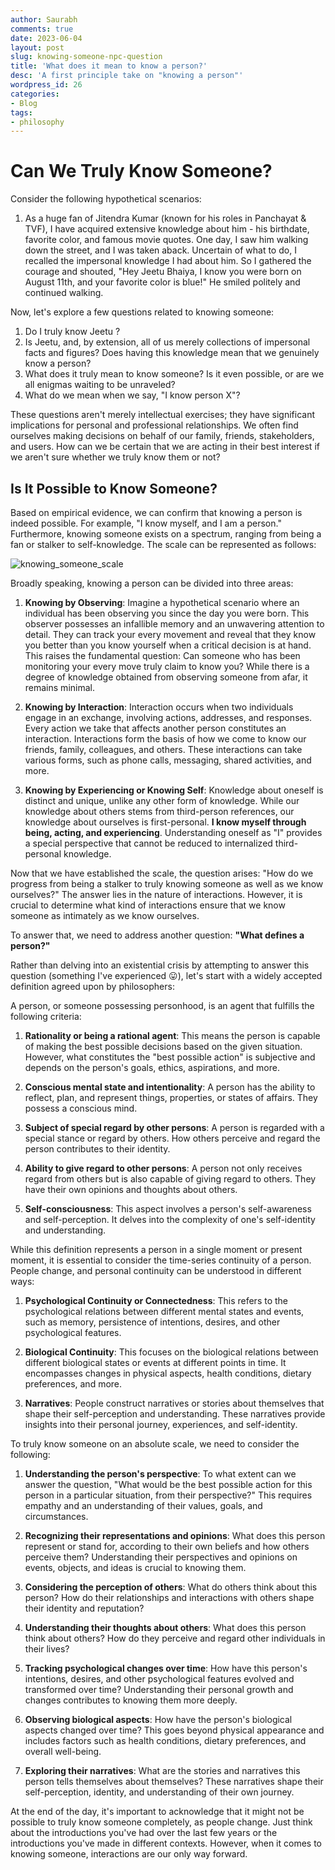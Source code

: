 ```yaml
---
author: Saurabh
comments: true
date: 2023-06-04
layout: post
slug: knowing-someone-npc-question
title: 'What does it mean to know a person?'
desc: 'A first principle take on "knowing a person"'
wordpress_id: 26
categories:
- Blog
tags:
- philosophy
---
```

# Can We Truly Know Someone?

Consider the following hypothetical scenarios:

1. As a huge fan of Jitendra Kumar (known for his roles in Panchayat & TVF), I have acquired extensive knowledge about him - his birthdate, favorite color, and famous movie quotes. One day, I saw him walking down the street, and I was taken aback. Uncertain of what to do, I recalled the impersonal knowledge I had about him. So I gathered the courage and shouted, "Hey Jeetu Bhaiya, I know you were born on August 11th, and your favorite color is blue!" He smiled politely and continued walking.

Now, let's explore a few questions related to knowing someone:

1. Do I truly know Jeetu ?
2. Is Jeetu, and, by extension, all of us merely collections of impersonal facts and figures? Does having this knowledge mean that we genuinely know a person?
3. What does it truly mean to know someone? Is it even possible, or are we all enigmas waiting to be unraveled?
4. What do we mean when we say, "I know person X"?

These questions aren't merely intellectual exercises; they have significant implications for personal and professional relationships. We often find ourselves making decisions on behalf of our family, friends, stakeholders, and users. How can we be certain that we are acting in their best interest if we aren't sure whether we truly know them or not?

## Is It Possible to Know Someone?

Based on empirical evidence, we can confirm that knowing a person is indeed possible. For example, "I know myself, and I am a person." Furthermore, knowing someone exists on a spectrum, ranging from being a fan or stalker to self-knowledge. The scale can be represented as follows:

<img src="https://raw.githubusercontent.com/err0w/err0w.github.io/main/_posts/knowing_scale.png" alt="knowing_someone_scale">

Broadly speaking, knowing a person can be divided into three areas:

1. **Knowing by Observing**: Imagine a hypothetical scenario where an individual has been observing you since the day you were born. This observer possesses an infallible memory and an unwavering attention to detail. They can track your every movement and reveal that they know you better than you know yourself when a critical decision is at hand. This raises the fundamental question: Can someone who has been monitoring your every move truly claim to know you? While there is a degree of knowledge obtained from observing someone from afar, it remains minimal.

2. **Knowing by Interaction**: Interaction occurs when two individuals engage in an exchange, involving actions, addresses, and responses. Every action we take that affects another person constitutes an interaction. Interactions form the basis of how we come to know our friends, family, colleagues, and others. These interactions can take various forms, such as phone calls, messaging, shared activities, and more.

3. **Knowing by Experiencing or Knowing Self**: Knowledge about oneself is distinct and unique, unlike any other form of knowledge. While our knowledge about others stems from third-person references, our knowledge about ourselves is first-personal. **I know myself through being, acting, and experiencing**. Understanding oneself as "I" provides a special perspective that cannot be reduced to internalized third-personal knowledge.

Now that we have established the scale, the question arises: "How do we progress from being a stalker to truly knowing someone as well as we know ourselves?" The answer lies in the nature of interactions. However, it is crucial to determine what kind of interactions ensure that we know someone as intimately as we know ourselves.

To answer that, we need to address another question: **"What defines a person?"**

Rather than delving into an existential crisis by attempting to answer this question (something I've experienced 😛), let's start with a widely accepted definition agreed upon by philosophers:

A person, or someone possessing personhood, is an agent that fulfills the following criteria:

1. **Rationality or being a rational agent**: This means the person is capable of making the best possible decisions based on the given situation. However, what constitutes the "best possible action" is subjective and depends on the person's goals, ethics, aspirations, and more.

2. **Conscious mental state and intentionality**: A person has the ability to reflect, plan, and represent things, properties, or states of affairs. They possess a conscious mind.

3. **Subject of special regard by other persons**: A person is regarded with a special stance or regard by others. How others perceive and regard the person contributes to their identity.

4. **Ability to give regard to other persons**: A person not only receives regard from others but is also capable of giving regard to others. They have their own opinions and thoughts about others.

5. **Self-consciousness**: This aspect involves a person's self-awareness and self-perception. It delves into the complexity of one's self-identity and understanding.

While this definition represents a person in a single moment or present moment, it is essential to consider the time-series continuity of a person. People change, and personal continuity can be understood in different ways:

1. **Psychological Continuity or Connectedness**: This refers to the psychological relations between different mental states and events, such as memory, persistence of intentions, desires, and other psychological features.

2. **Biological Continuity**: This focuses on the biological relations between different biological states or events at different points in time. It encompasses changes in physical aspects, health conditions, dietary preferences, and more.

3. **Narratives**: People construct narratives or stories about themselves that shape their self-perception and understanding. These narratives provide insights into their personal journey, experiences, and self-identity.

To truly know someone on an absolute scale, we need to consider the following:

1. **Understanding the person's perspective**: To what extent can we answer the question, "What would be the best possible action for this person in a particular situation, from their perspective?" This requires empathy and an understanding of their values, goals, and circumstances.

2. **Recognizing their representations and opinions**: What does this person represent or stand for, according to their own beliefs and how others perceive them? Understanding their perspectives and opinions on events, objects, and ideas is crucial to knowing them.

3. **Considering the perception of others**: What do others think about this person? How do their relationships and interactions with others shape their identity and reputation?

4. **Understanding their thoughts about others**: What does this person think about others? How do they perceive and regard other individuals in their lives?

5. **Tracking psychological changes over time**: How have this person's intentions, desires, and other psychological features evolved and transformed over time? Understanding their personal growth and changes contributes to knowing them more deeply.

6. **Observing biological aspects**: How have the person's biological aspects changed over time? This goes beyond physical appearance and includes factors such as health conditions, dietary preferences, and overall well-being.

7. **Exploring their narratives**: What are the stories and narratives this person tells themselves about themselves? These narratives shape their self-perception, identity, and understanding of their own journey.

At the end of the day, it's important to acknowledge that it might not be possible to truly know someone completely, as people change. Just think about the introductions you've had over the last few years or the introductions you've made in different contexts. However, when it comes to knowing someone, interactions are our only way forward.

